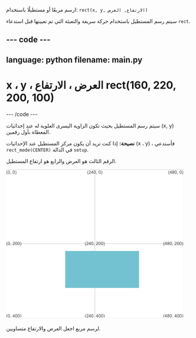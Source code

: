 ارسم مربعًا أو مستطيلًا باستخدام: `rect(x, y, الارتفاع, العرض)`

سيتم رسم المستطيل باستخدام حركة سريعة والتعبئة التي تم تعيينها قبل استدعاء `rect`.

--- code ---
---
language: python
filename: main.py
---

  # x ، y ، العرض ، الارتفاع rect(160, 220, 200, 100)

--- /code ---

سيتم رسم المستطيل بحيث تكون الزاوية اليسرى العلوية له عند إحداثيات (x, y) المعطاة بأول رقمين.

**نصيحة:** إذا كنت تريد أن يكون مركز المستطيل عند الإحداثيات (x ، y) ، فأستدعي `rect_mode(CENTER)` في الدالة `setup`.

الرقم الثالث هو العرض والرابع هو ارتفاع المستطيل.

![تُظهر منطقة التنفيذ مستطيلاً يتمركز في x 160 و y 220 بعرض 200 وارتفاع 100](images/example.png)

لرسم مربع اجعل العرض والارتفاع متساويين.

